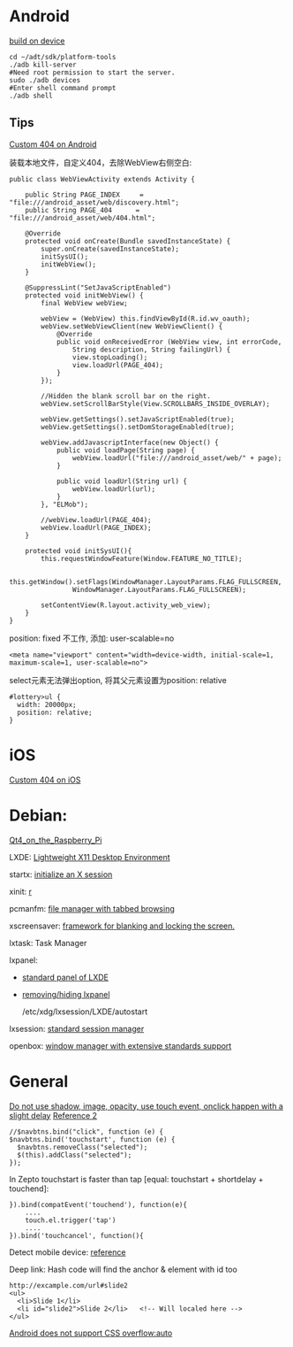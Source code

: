 Android
====
[build on device](http://developer.android.com/tools/building/building-eclipse.html)

    cd ~/adt/sdk/platform-tools
    ./adb kill-server
    #Need root permission to start the server.
    sudo ./adb devices
    #Enter shell command prompt
    ./adb shell

Tips
----
[Custom 404 on Android](http://stackoverflow.com/questions/4101331/editing-or-creating-a-custom-web-page-not-available)

装载本地文件，自定义404，去除WebView右侧空白:

    public class WebViewActivity extends Activity {
    
        public String PAGE_INDEX     = "file:///android_asset/web/discovery.html";
        public String PAGE_404 		= "file:///android_asset/web/404.html"; 
    
        @Override
        protected void onCreate(Bundle savedInstanceState) {
            super.onCreate(savedInstanceState);
            initSysUI();
            initWebView();
        }
    
        @SuppressLint("SetJavaScriptEnabled")
        protected void initWebView() {  
            final WebView webView;
    
            webView = (WebView) this.findViewById(R.id.wv_oauth);
            webView.setWebViewClient(new WebViewClient() {
                @Override
                public void onReceivedError (WebView view, int errorCode,
                    String description, String failingUrl) {
                    view.stopLoading();
                    view.loadUrl(PAGE_404);
                }
            });
            
            //Hidden the blank scroll bar on the right.
            webView.setScrollBarStyle(View.SCROLLBARS_INSIDE_OVERLAY);
    
            webView.getSettings().setJavaScriptEnabled(true);
            webView.getSettings().setDomStorageEnabled(true);
    
            webView.addJavascriptInterface(new Object() {
            	public void loadPage(String page) {
            		webView.loadUrl("file:///android_asset/web/" + page);
            	}
    
                public void loadUrl(String url) {
                    webView.loadUrl(url);
                }
            }, "ELMob");
    
            //webView.loadUrl(PAGE_404);
            webView.loadUrl(PAGE_INDEX);
        }
    
        protected void initSysUI(){
            this.requestWindowFeature(Window.FEATURE_NO_TITLE);
    
            this.getWindow().setFlags(WindowManager.LayoutParams.FLAG_FULLSCREEN,  
                    WindowManager.LayoutParams.FLAG_FULLSCREEN);
    
            setContentView(R.layout.activity_web_view);
        }
    }

position: fixed 不工作, 添加: user-scalable=no

    <meta name="viewport" content="width=device-width, initial-scale=1, maximum-scale=1, user-scalable=no">

select元素无法弹出option, 将其父元素设置为position: relative

    #lottery>ul {
      width: 20000px;
      position: relative;
    }




iOS
====

[Custom 404 on iOS](http://stackoverflow.com/questions/4497120/how-to-find-the-404-error-when-i-am-uisng-a-webview-based-application-and-the-se)



Debian:
====

[Qt4_on_the_Raspberry_Pi](http://qt-project.org/wiki/apt-get_Qt4_on_the_Raspberry_Pi)

LXDE: [Lightweight X11 Desktop Environment](http://lxde.org/)

startx: [initialize an X session](http://www.x.org/archive/X11R6.8.1/doc/startx.1.html)

xinit: [r](http://www.x.org/archive/X11R6.8.1/doc/xinit.1.html)

pcmanfm: [file manager with tabbed browsing](https://wiki.archlinux.org/index.php/PCManFM)

xscreensaver: [framework for blanking and locking the screen.](http://en.wikipedia.org/wiki/XScreenSaver)

lxtask: Task Manager

lxpanel: 
- [standard panel of LXDE](http://wiki.lxde.org/en/LXPanel)
- [removing/hiding lxpanel](http://forums.linuxmint.com/viewtopic.php?f=175&t=82194)

    /etc/xdg/lxsession/LXDE/autostart

lxsession: [standard session manager](http://wiki.lxde.org/en/LXSession)

openbox: [window manager with extensive standards support](http://zh.wikipedia.org/zh-cn/Openbox)



General
====

[Do not use shadow, image, opacity, use touch event, onclick happen with a slight delay](http://mir.aculo.us/2010/06/04/making-an-ipad-html5-app-making-it-really-fast/) [Reference 2](https://developer.mozilla.org/en-US/docs/DOM/Touch_events)

    //$navbtns.bind("click", function (e) {
    $navbtns.bind('touchstart', function (e) {
      $navbtns.removeClass("selected");
      $(this).addClass("selected");
    });

In Zepto touchstart is faster than tap [equal: touchstart + shortdelay + touchend]:

    }).bind(compatEvent('touchend'), function(e){
        ....
        touch.el.trigger('tap')
        ....
    }).bind('touchcancel', function(){

Detect mobile device: [reference](http://stackoverflow.com/questions/11381673/javascript-solution-to-detect-mobile-browser)

Deep link: Hash code will find the anchor & element with id too

    http://excample.com/url#slide2
    <ul>
      <li>Slide 1</li>
      <li id="slide2">Slide 2</li>   <!-- Will localed here -->
    </ul>

[Android does not support CSS overflow:auto](http://code.google.com/p/android/issues/detail?id=2911)


    

